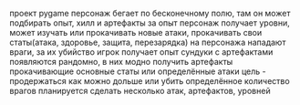 проект pygame
персонаж бегает по бесконечному полю, там он может подбирать опыт, хилл и артефакты
за опыт персонаж получает уровни, может изучать или прокачивать новые атаки, прокачивать свои статы(атака, здоровье, защита, перезарядка)
на персонажа нападают враги, за их убийство игрок получает опыт
сундуки с артефактами появляются рандомно, в них модно получить артефакты прокачивающие основные статы или определённые атаки
цель - продержаться как можно дольше или убить определённое количество врагов
планируется сделать несколько атак, артефактов, уровней
